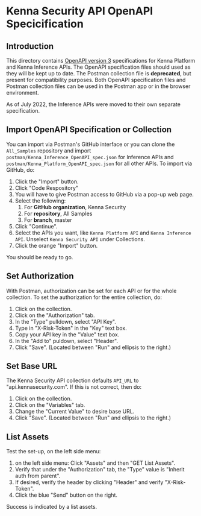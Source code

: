 # Kenna Security API OpenAPI Specicification

## Introduction

This directory contains [OpenAPI version 3](https://swagger.io/specification/)
specifications for Kenna Platform and Kenna Inference APIs.
The OpenAPI specification files should used as they will be kept up to date.  The Postman
collection file is __deprecated__, but present for compatibility purposes.  Both OpenAPI
specification files and
Postman collection files can be used in the Postman app or in the browser environment.

As of July 2022, the Inference APIs were moved to their own separate specification.

## Import OpenAPI Specification or Collection

You can import via Postman's GitHub interface or you can clone the `All_Samples` repository and import
`postman/Kenna_Inference_OpenAPI_spec.json` for Inference APIs and
`postman/Kenna_Platform_OpenAPI_spec.json` for all other APIs.  To import via GitHub, do:

1. Click the "Import" button.
1. Click "Code Respository"
1. You will have to give Postman access to GitHub via a pop-up web page.
1. Select the following:
   1. For __GitHub organization__, Kenna Security
   1. For __repository__, All Samples
   1. For __branch__, master
1. Click "Continue".
1. Select the APIs you want, like `Kenna Platform API` and `Kenna Inference API`. Unselect `Kenna Security API` under Collections. 
1. Click the orange "Import" button.

You should be ready to go.

## Set Authorization

With Postman, authorization can be set for each API or for the whole collection. To set the
authorization for the entire collection, do:

1. Click on the collection.
1. Click on the "Authorization" tab.
1. In the "Type" pulldown, select "API Key".
1. Type in "X-Risk-Token" in the "Key" text box.
1. Copy your API key in the "Value" text box.
1. In the "Add to" puldown, select "Header".
1. Click "Save". (Located between "Run" and ellipsis to the right.)

## Set Base URL

The Kenna Security API collection defaults `API_URL` to "api.kennasecurity.com".  If this is not
correct, then do:

1. Click on the collection.
1. Click on the "Variables" tab.
1. Change the "Current Value" to desire base URL.
1. Click "Save". (Located between "Run" and ellipsis to the right.)

## List Assets

Test the set-up, on the left side menu:
1. on the left side menu: Click "Assets" and then "GET List Assets".
1. Verify that under the "Authorization" tab, the "Type" value is "Inherit auth from parent".
1. If desired, verify the header by clicking "Header" and verify "X-Risk-Token".
1. Click the blue "Send" button on the right.

Success is indicated by a list assets.
